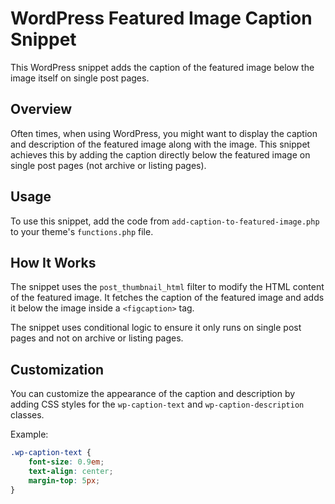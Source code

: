 # WordPress Featured Image Caption Snippet

This WordPress snippet adds the caption of the featured image below the image itself on single post pages.

## Overview

Often times, when using WordPress, you might want to display the caption and description of the featured image along with the image. This snippet achieves this by adding the caption directly below the featured image on single post pages (not archive or listing pages).

## Usage

To use this snippet, add the code from `add-caption-to-featured-image.php` to your theme's `functions.php` file.

## How It Works

The snippet uses the `post_thumbnail_html` filter to modify the HTML content of the featured image. It fetches the caption of the featured image and adds it below the image inside a `<figcaption>` tag.

The snippet uses conditional logic to ensure it only runs on single post pages and not on archive or listing pages.

## Customization

You can customize the appearance of the caption and description by adding CSS styles for the `wp-caption-text` and `wp-caption-description` classes.

Example:

```css
.wp-caption-text {
    font-size: 0.9em;
    text-align: center;
    margin-top: 5px;
}
